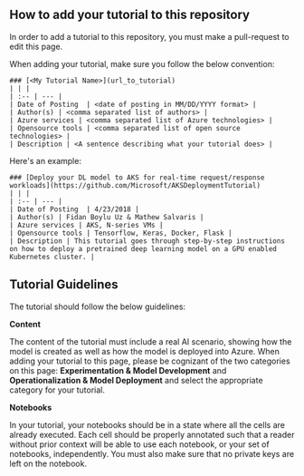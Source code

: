 ## How to add your tutorial to this repository
In order to add a tutorial to this repository, you must make a pull-request to edit this page. 

When adding your tutorial, make sure you follow the below convention:

```
### [<My Tutorial Name>](url_to_tutorial)
| | |
| :-- | --- |
| Date of Posting  | <date of posting in MM/DD/YYYY format> |
| Author(s) | <comma separated list of authors> | 
| Azure services | <comma separated list of Azure technologies> | 
| Opensource tools | <comma separated list of open source technologies> |
| Description | <A sentence describing what your tutorial does> |
```

Here's an example:
```
### [Deploy your DL model to AKS for real-time request/response workloads](https://github.com/Microsoft/AKSDeploymentTutorial)
| | |
| :-- | --- |
| Date of Posting  | 4/23/2018 |
| Author(s) | Fidan Boylu Uz & Mathew Salvaris | 
| Azure services | AKS, N-series VMs | 
| Opensource tools | Tensorflow, Keras, Docker, Flask |
| Description | This tutorial goes through step-by-step instructions on how to deploy a pretrained deep learning model on a GPU enabled Kubernetes cluster. |
```

## Tutorial Guidelines
The tutorial should follow the below guidelines:

__Content__

The content of the tutorial must include a real AI scenario, showing how the model is created as well as how the model is deployed into Azure. When adding your tutorial to this page, please be cognizant of the two categories on this page: __Experimentation & Model Development__ and __Operationalization & Model Deployment__ and select the appropriate category for your tutorial.

__Notebooks__ 

In your tutorial, your notebooks should be in a state where all the cells are already executed. Each cell should be properly annotated such that a reader without prior context will be able to use each notebook, or your set of notebooks, independently. You must also make sure that no private keys are left on the notebook.
